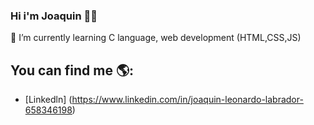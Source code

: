 ### Hi i'm Joaquin 👋🏼 

🌱 I’m currently learning C language, web development (HTML,CSS,JS)

## You can find me 🌎:
- [Linkedln] (https://www.linkedin.com/in/joaquin-leonardo-labrador-658346198)
